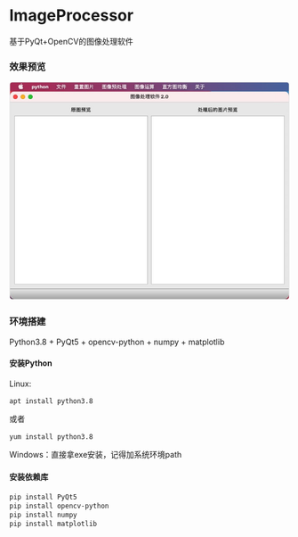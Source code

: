# ImageProcessor
基于PyQt+OpenCV的图像处理软件
### 效果预览
![](preview.png)
### 环境搭建
Python3.8 + PyQt5 + opencv-python + numpy + matplotlib
#### 安装Python
Linux:<br>
```
apt install python3.8 
```
或者
```
yum install python3.8
```
Windows：直接拿exe安装，记得加系统环境path
#### 安装依赖库
```
pip install PyQt5
pip install opencv-python
pip install numpy
pip install matplotlib
```
